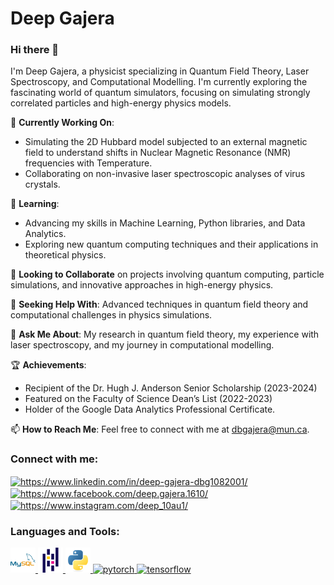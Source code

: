 # Deep Gajera

### Hi there 👋

I'm Deep Gajera, a physicist specializing in Quantum Field Theory, Laser Spectroscopy, and Computational Modelling. I'm currently exploring the fascinating world of quantum simulators, focusing on simulating strongly correlated particles and high-energy physics models.

🔭 **Currently Working On**: 
- Simulating the 2D Hubbard model subjected to an external magnetic field to understand shifts in Nuclear Magnetic Resonance (NMR) frequencies with Temperature.
- Collaborating on non-invasive laser spectroscopic analyses of virus crystals.

🌱 **Learning**: 
- Advancing my skills in Machine Learning, Python libraries, and Data Analytics.
- Exploring new quantum computing techniques and their applications in theoretical physics.

👯 **Looking to Collaborate** on projects involving quantum computing, particle simulations, and innovative approaches in high-energy physics.

🤔 **Seeking Help With**: Advanced techniques in quantum field theory and computational challenges in physics simulations.

💬 **Ask Me About**: My research in quantum field theory, my experience with laser spectroscopy, and my journey in computational modelling.

🏆 **Achievements**:
- Recipient of the Dr. Hugh J. Anderson Senior Scholarship (2023-2024)
- Featured on the Faculty of Science Dean’s List (2022-2023)
- Holder of the Google Data Analytics Professional Certificate.

📫 **How to Reach Me**: Feel free to connect with me at [dbgajera@mun.ca](mailto:dbgajera@mun.ca).


<h3 align="left">Connect with me:</h3>
<p align="left">
<a href="[https://linkedin.com/in/https://www.linkedin.com/in/deep-gajera-dbg1082001/](https://www.linkedin.com/in/deep-gajera-dbg1082001/?lipi=urn%3Ali%3Apage%3Ad_flagship3_feed%3B1VbIlrh%2FR7KIJnuM1MArow%3D%3D)" target="blank"><img align="center" src="https://raw.githubusercontent.com/rahuldkjain/github-profile-readme-generator/master/src/images/icons/Social/linked-in-alt.svg" alt="https://www.linkedin.com/in/deep-gajera-dbg1082001/" height="30" width="40" /></a>
<a href="https://fb.com/https://www.facebook.com/deep.gajera.1610/" target="blank"><img align="center" src="https://raw.githubusercontent.com/rahuldkjain/github-profile-readme-generator/master/src/images/icons/Social/facebook.svg" alt="https://www.facebook.com/deep.gajera.1610/" height="30" width="40" /></a>
<a href="https://instagram.com/https://www.instagram.com/deep_10au1/" target="blank"><img align="center" src="https://raw.githubusercontent.com/rahuldkjain/github-profile-readme-generator/master/src/images/icons/Social/instagram.svg" alt="https://www.instagram.com/deep_10au1/" height="30" width="40" /></a>
</p>

<h3 align="left">Languages and Tools:</h3>
<p align="left"> <a href="https://www.mysql.com/" target="_blank" rel="noreferrer"> <img src="https://raw.githubusercontent.com/devicons/devicon/master/icons/mysql/mysql-original-wordmark.svg" alt="mysql" width="40" height="40"/> </a> <a href="https://pandas.pydata.org/" target="_blank" rel="noreferrer"> <img src="https://raw.githubusercontent.com/devicons/devicon/2ae2a900d2f041da66e950e4d48052658d850630/icons/pandas/pandas-original.svg" alt="pandas" width="40" height="40"/> </a> <a href="https://www.python.org" target="_blank" rel="noreferrer"> <img src="https://raw.githubusercontent.com/devicons/devicon/master/icons/python/python-original.svg" alt="python" width="40" height="40"/> </a> <a href="https://pytorch.org/" target="_blank" rel="noreferrer"> <img src="https://www.vectorlogo.zone/logos/pytorch/pytorch-icon.svg" alt="pytorch" width="40" height="40"/> </a> <a href="https://www.tensorflow.org" target="_blank" rel="noreferrer"> <img src="https://www.vectorlogo.zone/logos/tensorflow/tensorflow-icon.svg" alt="tensorflow" width="40" height="40"/> </a> </p>
